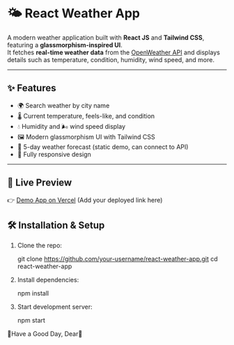 # 🌤️ React Weather App

A modern weather application built with **React JS** and **Tailwind CSS**, featuring a **glassmorphism-inspired UI**.  
It fetches **real-time weather data** from the [OpenWeather API](https://openweathermap.org/api) and displays details such as temperature, condition, humidity, wind speed, and more.  

---

## ✨ Features
- 🌍 Search weather by city name
- 🌡️ Current temperature, feels-like, and condition
- 💧 Humidity and 🌬️ wind speed display
- 🖼️ Modern glassmorphism UI with Tailwind CSS
- 📅 5-day weather forecast (static demo, can connect to API)
- 📱 Fully responsive design

---

## 🚀 Live Preview

👉 [Demo App on Vercel](#) (Add your deployed link here)



## 🛠️ Installation & Setup

1. Clone the repo:

   git clone https://github.com/your-username/react-weather-app.git
   cd react-weather-app

2. Install dependencies:

   npm install

3. Start development server:

   npm start

💝Have a Good Day, Dear💙


